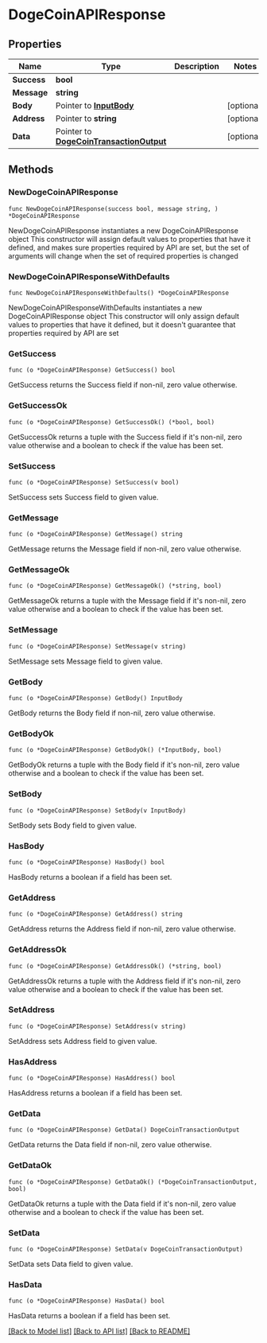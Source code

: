 # DogeCoinAPIResponse

## Properties

| Name        | Type                                                                     | Description | Notes       |
| ----------- | ------------------------------------------------------------------------ | ----------- | ----------- |
| **Success** | **bool**                                                                 |             |             |
| **Message** | **string**                                                               |             |             |
| **Body**    | Pointer to [**InputBody**](inputbody.md)                                 |             | \[optional] |
| **Address** | Pointer to **string**                                                    |             | \[optional] |
| **Data**    | Pointer to [**DogeCoinTransactionOutput**](dogecointransactionoutput.md) |             | \[optional] |

## Methods

### NewDogeCoinAPIResponse

`func NewDogeCoinAPIResponse(success bool, message string, ) *DogeCoinAPIResponse`

NewDogeCoinAPIResponse instantiates a new DogeCoinAPIResponse object This constructor will assign default values to properties that have it defined, and makes sure properties required by API are set, but the set of arguments will change when the set of required properties is changed

### NewDogeCoinAPIResponseWithDefaults

`func NewDogeCoinAPIResponseWithDefaults() *DogeCoinAPIResponse`

NewDogeCoinAPIResponseWithDefaults instantiates a new DogeCoinAPIResponse object This constructor will only assign default values to properties that have it defined, but it doesn't guarantee that properties required by API are set

### GetSuccess

`func (o *DogeCoinAPIResponse) GetSuccess() bool`

GetSuccess returns the Success field if non-nil, zero value otherwise.

### GetSuccessOk

`func (o *DogeCoinAPIResponse) GetSuccessOk() (*bool, bool)`

GetSuccessOk returns a tuple with the Success field if it's non-nil, zero value otherwise and a boolean to check if the value has been set.

### SetSuccess

`func (o *DogeCoinAPIResponse) SetSuccess(v bool)`

SetSuccess sets Success field to given value.

### GetMessage

`func (o *DogeCoinAPIResponse) GetMessage() string`

GetMessage returns the Message field if non-nil, zero value otherwise.

### GetMessageOk

`func (o *DogeCoinAPIResponse) GetMessageOk() (*string, bool)`

GetMessageOk returns a tuple with the Message field if it's non-nil, zero value otherwise and a boolean to check if the value has been set.

### SetMessage

`func (o *DogeCoinAPIResponse) SetMessage(v string)`

SetMessage sets Message field to given value.

### GetBody

`func (o *DogeCoinAPIResponse) GetBody() InputBody`

GetBody returns the Body field if non-nil, zero value otherwise.

### GetBodyOk

`func (o *DogeCoinAPIResponse) GetBodyOk() (*InputBody, bool)`

GetBodyOk returns a tuple with the Body field if it's non-nil, zero value otherwise and a boolean to check if the value has been set.

### SetBody

`func (o *DogeCoinAPIResponse) SetBody(v InputBody)`

SetBody sets Body field to given value.

### HasBody

`func (o *DogeCoinAPIResponse) HasBody() bool`

HasBody returns a boolean if a field has been set.

### GetAddress

`func (o *DogeCoinAPIResponse) GetAddress() string`

GetAddress returns the Address field if non-nil, zero value otherwise.

### GetAddressOk

`func (o *DogeCoinAPIResponse) GetAddressOk() (*string, bool)`

GetAddressOk returns a tuple with the Address field if it's non-nil, zero value otherwise and a boolean to check if the value has been set.

### SetAddress

`func (o *DogeCoinAPIResponse) SetAddress(v string)`

SetAddress sets Address field to given value.

### HasAddress

`func (o *DogeCoinAPIResponse) HasAddress() bool`

HasAddress returns a boolean if a field has been set.

### GetData

`func (o *DogeCoinAPIResponse) GetData() DogeCoinTransactionOutput`

GetData returns the Data field if non-nil, zero value otherwise.

### GetDataOk

`func (o *DogeCoinAPIResponse) GetDataOk() (*DogeCoinTransactionOutput, bool)`

GetDataOk returns a tuple with the Data field if it's non-nil, zero value otherwise and a boolean to check if the value has been set.

### SetData

`func (o *DogeCoinAPIResponse) SetData(v DogeCoinTransactionOutput)`

SetData sets Data field to given value.

### HasData

`func (o *DogeCoinAPIResponse) HasData() bool`

HasData returns a boolean if a field has been set.

[\[Back to Model list\]](./#documentation-for-models) [\[Back to API list\]](./#documentation-for-api-endpoints) [\[Back to README\]](./)
